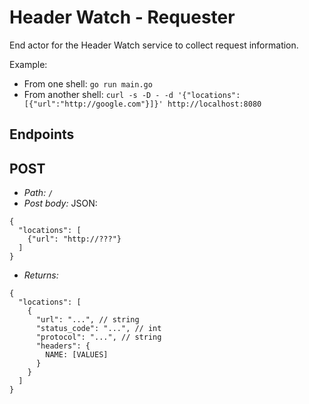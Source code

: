 # Header Watch - Requester

End actor for the Header Watch service to collect request information.

Example:

- From one shell: ```go run main.go```
- From another shell: ```curl -s -D - -d '{"locations":[{"url":"http://google.com"}]}' http://localhost:8080```

Endpoints
---------

POST
----

- *Path:* ```/```
- *Post body:* JSON:

```
{
  "locations": [
    {"url": "http://???"}
  ]
}
```

- *Returns:*

```
{
  "locations": [
    {
      "url": "...", // string
      "status_code": "...", // int
      "protocol": "...", // string
      "headers": {
        NAME: [VALUES]
      }
    }
  ]
}
```
